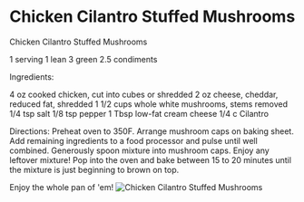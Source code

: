 # Chicken Cilantro Stuffed Mushrooms

Chicken Cilantro Stuffed Mushrooms

1 serving
1 lean
3 green
2.5 condiments

Ingredients:

4 oz cooked chicken, cut into cubes or shredded
2 oz cheese, cheddar, reduced fat, shredded 
1 1/2 cups whole white mushrooms, stems removed 
1/4 tsp salt 
1/8 tsp pepper 
1 Tbsp low-fat cream cheese
1/4 c Cilantro 

Directions:
Preheat oven to 350F. Arrange mushroom caps on baking sheet. Add remaining ingredients to a food processor and pulse until well combined. Generously spoon mixture into mushroom caps. Enjoy any leftover mixture! Pop into the oven and bake between 15 to 20 minutes until the mixture is just beginning to brown on top. 

Enjoy the whole pan of 'em!
![Chicken Cilantro Stuffed Mushrooms](/images/Chicken%20Cilantro%20Stuffed%20Mushrooms.png)

